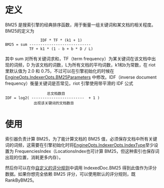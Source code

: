 # 定义

BM25 是搜索引擎的经典排序函数，用于衡量一组关键词和某文档的相关程度。BM25的定义为

                    IDF * TF * (k1 + 1)
    BM25 = sum ----------------------------
               TF + k1 * (1 - b + b * D / L)

其中 sum 对所有关键词求和，TF（term frequency）为某关键词在该文档中出现的词频，D 为该文档的词数，L为所有文档的平均词数，k1和b为常数，在 riot 里默认值为 2.0 和 0.75，不过可以在引擎初始化的时候在 [EngineOpts.IndexerOpts.BM25Parameters](/types/indexer_init_options.go) 中修改。IDF（inverse document frequency）衡量关键词是否常见，riot 引擎使用带平滑的 IDF 公式

                       总文档数目
    IDF = log2( ------------------------  + 1 )
                 出现该关键词的文档数目
# 使用

索引器负责计算 BM25，为了能计算文档的 BM25 值，必须保存文档中所有关键词的词频，这需要在引擎初始化时将[EngineOpts.IndexerOpts.IndexType](/types/indexer_init_options.go)至少设置为 FrequenciesIndex（LocationsIndex也可计算 BM25，但这种索引也保存词出现的位置，消耗更多内存）。

然后你可以在你[自定义的评分规则](/docs/zh/custom_scoring_criteria.md)中调用 IndexedDoc.BM25 得到此值作为评分数据。如果你想完全依赖 BM25 评分，可以使用默认的评分规则，既 RankByBM25。
